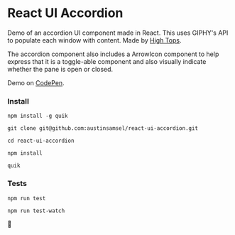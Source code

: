 # React UI Accordion

Demo of an accordion UI component made in React. This uses GIPHY's API to populate each window with content. Made by [High Tops](https://hightops.co).

The accordion component also includes a ArrowIcon component to help express that it is a toggle-able component and also visually indicate whether the pane is open or closed.

Demo on [CodePen](http://codepen.io/austinnnnnnn/pen/xOJmgG).

### Install

`npm install -g quik`

`git clone git@github.com:austinsamsel/react-ui-accordion.git`

`cd react-ui-accordion`

`npm install`

`quik`

### Tests

`npm run test`

`npm run test-watch`

🌈
